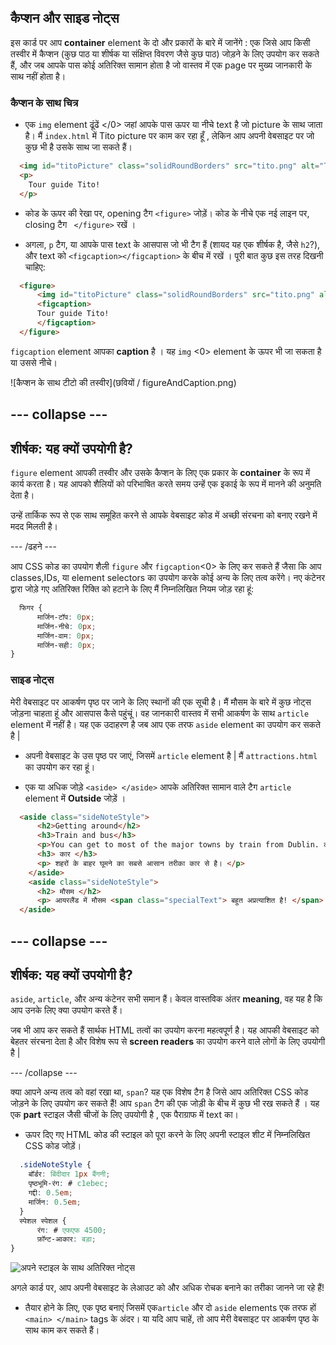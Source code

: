 ## कैप्शन और साइड नोट्स

इस कार्ड पर आप **container** element के दो और प्रकारों के बारे में जानेंगे : एक जिसे आप किसी तस्वीर में कैप्शन (कुछ पाठ या शीर्षक या संक्षिप्त विवरण जैसे कुछ पाठ) जोड़ने के लिए उपयोग कर सकते हैं, और जब आपके पास कोई अतिरिक्त सामान होता है जो वास्तव में एक page पर मुख्य जानकारी के साथ नहीं होता है।

### कैप्शन के साथ चित्र

+ एक `img` element ढूंढें </0> जहां आपके पास ऊपर या नीचे text है जो picture के साथ जाता है। मैं ` index.html ` में Tito picture पर काम कर रहा हूँ , लेकिन आप अपनी वेबसाइट पर जो कुछ भी है उसके साथ जा सकते हैं। 

```html
  <img id="titoPicture" class="solidRoundBorders" src="tito.png" alt="Tito the dog" />          
  <p>
    Tour guide Tito!
  </p>
```

+ कोड के ऊपर की रेखा पर, opening टैग `<figure>` जोड़ें। कोड के नीचे एक नई लाइन पर, closing टैग ` </figure>` रखें ।

+ अगला, `p` टैग, या आपके पास text के आसपास जो भी टैग हैं (शायद यह एक शीर्षक है, जैसे ` h2 `?), और text को `<figcaption></figcaption>` के बीच में रखें । पूरी बात कुछ इस तरह दिखनी चाहिए:

```html
  <figure>
      <img id="titoPicture" class="solidRoundBorders" src="tito.png" alt="Tito the dog" />          
      <figcaption>
      Tour guide Tito!
      </figcaption>
  </figure>
```

`figcaption` element आपका **caption** है । यह `img` <0> element के ऊपर भी जा सकता है या उससे नीचे।

![कैप्शन के साथ टीटो की तस्वीर](छवियों / figureAndCaption.png)

## \--- collapse \---

## शीर्षक: यह क्यों उपयोगी है?

`figure` element आपकी तस्वीर और उसके कैप्शन के लिए एक प्रकार के **container** के रूप में कार्य करता है। यह आपको शैलियों को परिभाषित करते समय उन्हें एक इकाई के रूप में मानने की अनुमति देता है।

उन्हें तार्किक रूप से एक साथ समूहित करने से आपके वेबसाइट कोड में अच्छी संरचना को बनाए रखने में मदद मिलती है।

\--- /ढहने \---

आप CSS कोड का उपयोग शैली `figure` और `figcaption`<0> के लिए कर सकते हैं जैसा कि आप classes,IDs, या element selectors का उपयोग करके कोई अन्य के लिए तत्व करेंगे। नए कंटेनर द्वारा जोड़े गए अतिरिक्त रिक्ति को हटाने के लिए मैं निम्नलिखित नियम जोड़ रहा हूं:

```css
  फिगर { 
      मार्जिन-टॉप: 0px;
      मार्जिन-नीचे: 0px;
      मार्जिन-वाम: 0px;
      मार्जिन-सही: 0px;
}
```

### साइड नोट्स

मेरी वेबसाइट पर आकर्षण पृष्ठ पर जाने के लिए स्थानों की एक सूची है। मैं मौसम के बारे में कुछ नोट्स जोड़ना चाहता हूं और आसपास कैसे पहुंचूं। वह जानकारी वास्तव में सभी आकर्षण के साथ `article` element में नहीं है। यह एक उदाहरण है जब आप एक तरफ `aside` element का उपयोग कर सकते है |

+ अपनी वेबसाइट के उस पृष्ठ पर जाएं, जिसमें `article` element है | मैं `attractions.html` का उपयोग कर रहा हूं।

+ एक या अधिक जोड़े `<aside> </aside>` आपके अतिरिक्त सामान वाले टैग `article` element में **Outside** जोड़ें ।

```html
  <aside class="sideNoteStyle">
      <h2>Getting around</h2>
      <h3>Train and bus</h3>
      <p>You can get to most of the major towns by train from Dublin. कई बसें हैं जो लोकप्रिय स्थानों और पर्यटकों के आकर्षण के लिए पर्यटन करती हैं। </p>
      <h3> कार </h3>
      <p> शहरों के बाहर घूमने का सबसे आसान तरीका कार से है। </p>
    </aside>
    <aside class="sideNoteStyle">
      <h2> मौसम </h2>
      <p> आयरलैंड में मौसम <span class="specialText"> बहुत अप्रत्याशित है! </span> यह सबसे अच्छा है <span class="specialText"> तैयार रहें </span> किसी भी तरह के मौसम के लिए, भले ही यह एक अच्छा दिन हो! </p>
  </aside>
```

## \--- collapse \---

## शीर्षक: यह क्यों उपयोगी है?

`aside`, `article`, और अन्य कंटेनर सभी समान हैं। केवल वास्तविक अंतर **meaning**, वह यह है कि आप उनके लिए क्या उपयोग करते हैं।

जब भी आप कर सकते हैं सार्थक HTML तत्वों का उपयोग करना महत्वपूर्ण है। यह आपकी वेबसाइट को बेहतर संरचना देता है और विशेष रूप से **screen readers** का उपयोग करने वाले लोगों के लिए उपयोगी है |

\--- /collapse \---

क्या आपने अन्य तत्व को वहां रखा था, `span`? यह एक विशेष टैग है जिसे आप अतिरिक्त CSS कोड जोड़ने के लिए उपयोग कर सकते हैं! आप `span` टैग की एक जोड़ी के बीच में कुछ भी रख सकते हैं । यह एक **part** स्टाइल जैसी चीजों के लिए उपयोगी है , एक पैराग्राफ में text का।

+ ऊपर दिए गए HTML कोड की स्टाइल को पूरा करने के लिए अपनी स्टाइल शीट में निम्नलिखित CSS कोड जोड़ें।

```css
  .sideNoteStyle {
    बॉर्डर: बिंदीदार 1px बैंगनी;
    पृष्ठभूमि-रंग: # c1ebec;
    गद्दी: 0.5em;
    मार्जिन: 0.5em;
  }
  स्पेशल स्पेशल {
      रंग: # एफएफ 4500;
      फ़ॉन्ट-आकार: बड़ा;
}
```

![अपने स्टाइल के साथ अतिरिक्त नोट्स](images/asidesStyled.png)

अगले कार्ड पर, आप अपनी वेबसाइट के लेआउट को और अधिक रोचक बनाने का तरीका जानने जा रहे हैं!

+ तैयार होने के लिए, एक पृष्ठ बनाएं जिसमें एक`article` और दो `aside` elements एक तरफ हों `<main> </main>` tags के अंदर। या यदि आप चाहें, तो आप मेरी वेबसाइट पर आकर्षण पृष्ठ के साथ काम कर सकते हैं।